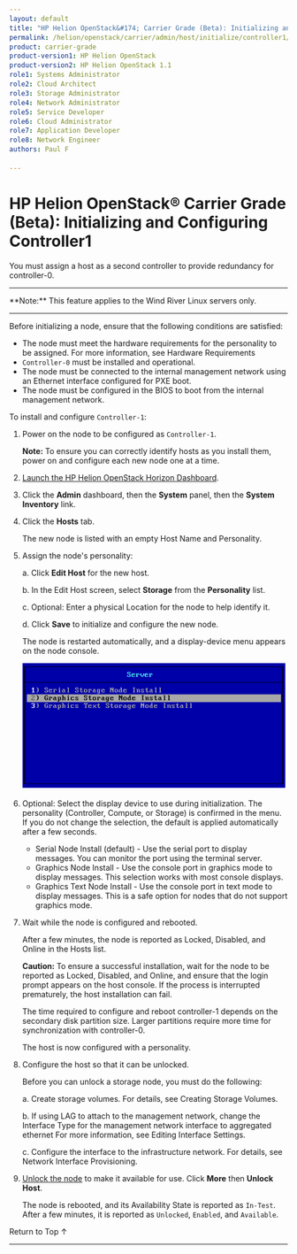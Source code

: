 ```yaml
---
layout: default
title: "HP Helion OpenStack&#174; Carrier Grade (Beta): Initializing and Configuring Controller-1"
permalink: /helion/openstack/carrier/admin/host/initialize/controller1/
product: carrier-grade
product-version1: HP Helion OpenStack
product-version2: HP Helion OpenStack 1.1
role1: Systems Administrator 
role2: Cloud Architect 
role3: Storage Administrator 
role4: Network Administrator 
role5: Service Developer 
role6: Cloud Administrator 
role7: Application Developer 
role8: Network Engineer 
authors: Paul F

---
```

<!--UNDER REVISION-->

<script>

function PageRefresh {
onLoad="window.refresh"
}

PageRefresh();

</script>

<!-- <p style="font-size: small;"> <a href="/helion/openstack/carrier/services/imaging/overview/">&#9664; PREV</a> | <a href="/helion/openstack/carrier/services/overview/">&#9650; UP</a> | <a href="/helion/openstack/carrier/services/object/overview/"> NEXT &#9654</a> </p> -->

# HP Helion OpenStack&#174; Carrier Grade (Beta): Initializing and Configuring Controller1
<!-- From the Titanium Software Install Guide -->

You must assign a host as a second controller to provide redundancy for controller-0.

<hr>
**Note:** This feature applies to the Wind River Linux servers only.
<hr>


Before initializing a node, ensure that the following conditions are satisfied:

* The node must meet the hardware requirements for the personality to be assigned. For more information, see Hardware Requirements
* `Controller-0` must be installed and operational.
* The node must be connected to the internal management network using an Ethernet interface configured for PXE boot.
* The node must be configured in the BIOS to boot from the internal management network.

To install and configure `Controller-1`:

1. Power on the node to be configured as `Controller-1`.

	**Note:** To ensure you can correctly identify hosts as you install them, power on and configure each new node one at a time.

2. [Launch the HP Helion OpenStack Horizon Dashboard](/helion/openstack/carrier/dashboard/login/).

2. Click the **Admin** dashboard, then the **System** panel, then the **System Inventory** link.

3. Click the **Hosts** tab.

	The new node is listed with an empty Host Name and Personality.

4. Assign the node's personality: 

	a. Click **Edit Host** for the new host.

	b. In the Edit Host screen, select **Storage** from the **Personality** list.

	c. Optional: Enter a physical Location for the node to help identify it.

	d. Click **Save** to initialize and configure the new node.

	The node is restarted automatically, and a display-device menu appears on the node console.

	<img src="media/CGH-WR-Node-Console.png">

5. Optional: Select the display device to use during initialization.
The personality (Controller, Compute, or Storage) is confirmed in the menu. If you do not change the selection, the default is applied automatically after a few seconds.

	* Serial <personality> Node Install (default) - Use the serial port to display messages. You can monitor the port using the terminal server.
	* Graphics <personality> Node Install - Use the console port in graphics mode to display messages. This selection works with most console displays.
	* Graphics Text <personality> Node Install - Use the console port in text mode to display messages. This is a safe option for nodes that do not support graphics mode.

6. Wait while the node is configured and rebooted.

	After a few minutes, the node is reported as Locked, Disabled, and Online in the Hosts list.

	**Caution:** To ensure a successful installation, wait for the node to be reported as Locked, Disabled, and Online, and ensure that the login prompt appears on the host console. If the process is interrupted prematurely, the host installation can fail.

	The time required to configure and reboot controller-1 depends on the secondary disk partition size. Larger partitions require more time for synchronization with controller-0.

	The host is now configured with a personality.

7. Configure the host so that it can be unlocked.

	Before you can unlock a storage node, you must do the following:

	a. Create storage volumes. For details, see Creating Storage Volumes.

	b. If using LAG to attach to the management network, change the Interface Type for the management network interface to aggregated ethernet For more information, see Editing Interface Settings.

	c. Configure the interface to the infrastructure network. For details, see Network Interface Provisioning.

8. [Unlock the node](/helion/openstack/carrier/admin/host/management/inventory/lock/) to make it available for use. Click **More** then **Unlock Host**.

	The node is rebooted, and its Availability State is reported as `In-Test`. After a few minutes, it is reported as `Unlocked`, `Enabled`, and `Available`.


<a href="#top" style="padding:14px 0px 14px 0px; text-decoration: none;"> Return to Top &#8593; </a>
 
----